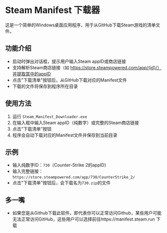 # Steam Manifest 下载器

这是一个简单的Windows桌面应用程序，用于从GitHub下载Steam游戏的清单文件。

## 功能介绍
- 启动时弹出对话框，提示用户输入Steam appID或商店链接
- 支持解析Steam商店链接（如 https://store.steampowered.com/app/{id}/）并提取其中的appID
- 点击"下载清单"按钮后，从GitHub下载对应的Manifest文件
- 下载的文件将保存到程序所在目录

## 使用方法
1. 运行 `Steam_Manifest_Downloader.exe`
2. 在输入框中输入Steam appID（纯数字）或完整的Steam商店链接
3. 点击"下载清单"按钮
4. 程序会自动下载对应的Manifest文件并保存到当前目录

## 示例
- 输入纯数字ID：`730`（Counter-Strike 2的appID）
- 输入完整链接：`https://store.steampowered.com/app/730/CounterStrike_2/`
- 点击"下载清单"按钮后，会下载名为`730.zip`的文件

## 多一嘴
- 如果您是从Github下载此软件，即代表你可以正常访问Github，某些用户可能无法正常访问GitHub，这些用户可以选择前往https://manifest.steam.run 下载
